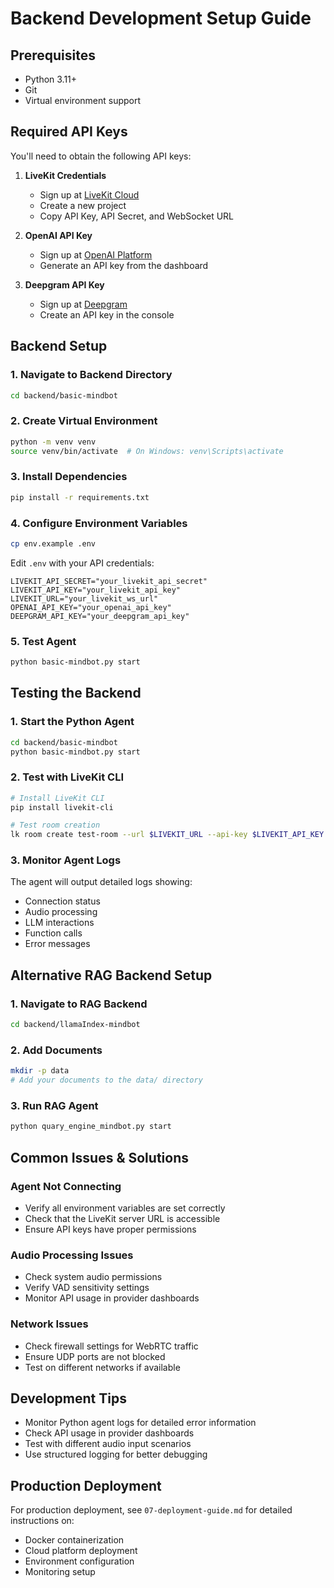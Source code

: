 # Backend Development Setup Guide

## Prerequisites

- Python 3.11+
- Git
- Virtual environment support

## Required API Keys

You'll need to obtain the following API keys:

1. **LiveKit Credentials**
   - Sign up at [LiveKit Cloud](https://cloud.livekit.io)
   - Create a new project
   - Copy API Key, API Secret, and WebSocket URL

2. **OpenAI API Key**
   - Sign up at [OpenAI Platform](https://platform.openai.com)
   - Generate an API key from the dashboard

3. **Deepgram API Key**
   - Sign up at [Deepgram](https://console.deepgram.com)
   - Create an API key in the console

## Backend Setup

### 1. Navigate to Backend Directory
```bash
cd backend/basic-mindbot
```

### 2. Create Virtual Environment
```bash
python -m venv venv
source venv/bin/activate  # On Windows: venv\Scripts\activate
```

### 3. Install Dependencies
```bash
pip install -r requirements.txt
```

### 4. Configure Environment Variables
```bash
cp env.example .env
```

Edit `.env` with your API credentials:
```env
LIVEKIT_API_SECRET="your_livekit_api_secret"
LIVEKIT_API_KEY="your_livekit_api_key"
LIVEKIT_URL="your_livekit_ws_url"
OPENAI_API_KEY="your_openai_api_key"
DEEPGRAM_API_KEY="your_deepgram_api_key"
```

### 5. Test Agent
```bash
python basic-mindbot.py start
```

## Testing the Backend

### 1. Start the Python Agent
```bash
cd backend/basic-mindbot
python basic-mindbot.py start
```

### 2. Test with LiveKit CLI
```bash
# Install LiveKit CLI
pip install livekit-cli

# Test room creation
lk room create test-room --url $LIVEKIT_URL --api-key $LIVEKIT_API_KEY --api-secret $LIVEKIT_API_SECRET
```

### 3. Monitor Agent Logs
The agent will output detailed logs showing:
- Connection status
- Audio processing
- LLM interactions
- Function calls
- Error messages

## Alternative RAG Backend Setup

### 1. Navigate to RAG Backend
```bash
cd backend/llamaIndex-mindbot
```

### 2. Add Documents
```bash
mkdir -p data
# Add your documents to the data/ directory
```

### 3. Run RAG Agent
```bash
python quary_engine_mindbot.py start
```

## Common Issues & Solutions

### Agent Not Connecting
- Verify all environment variables are set correctly
- Check that the LiveKit server URL is accessible
- Ensure API keys have proper permissions

### Audio Processing Issues
- Check system audio permissions
- Verify VAD sensitivity settings
- Monitor API usage in provider dashboards

### Network Issues
- Check firewall settings for WebRTC traffic
- Ensure UDP ports are not blocked
- Test on different networks if available

## Development Tips

- Monitor Python agent logs for detailed error information
- Check API usage in provider dashboards
- Test with different audio input scenarios
- Use structured logging for better debugging

## Production Deployment

For production deployment, see `07-deployment-guide.md` for detailed instructions on:
- Docker containerization
- Cloud platform deployment
- Environment configuration
- Monitoring setup